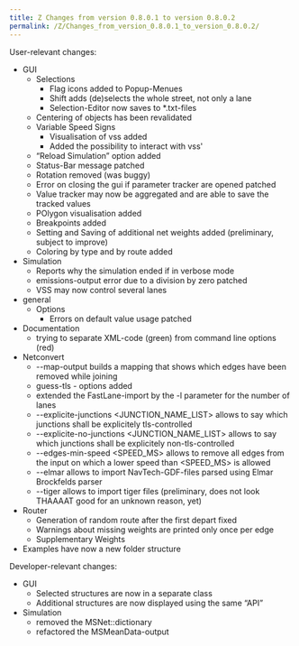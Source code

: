 ```yaml
---
title: Z Changes from version 0.8.0.1 to version 0.8.0.2
permalink: /Z/Changes_from_version_0.8.0.1_to_version_0.8.0.2/
---
```


User-relevant changes:

-   GUI
    -   Selections
        -   Flag icons added to Popup-Menues
        -   Shift adds (de)selects the whole street, not only a lane
        -   Selection-Editor now saves to \*.txt-files
    -   Centering of objects has been revalidated
    -   Variable Speed Signs
        -   Visualisation of vss added
        -   Added the possibility to interact with vss'
    -   “Reload Simulation” option added
    -   Status-Bar message patched
    -   Rotation removed (was buggy)
    -   Error on closing the gui if parameter tracker are opened patched
    -   Value tracker may now be aggregated and are able to save the tracked values
    -   POlygon visualisation added
    -   Breakpoints added
    -   Setting and Saving of additional net weights added (preliminary, subject to improve)
    -   Coloring by type and by route added
-   Simulation
    -   Reports why the simulation ended if in verbose mode
    -   emissions-output error due to a division by zero patched
    -   VSS may now control several lanes
-   general
    -   Options
        -   Errors on default value usage patched
-   Documentation
    -   trying to separate XML-code (green) from command line options (red)
-   Netconvert
    -   --map-output <FILE> builds a mapping that shows which edges have been removed while joining
    -   guess-tls - options added
    -   extended the FastLane-import by the -l parameter for the number of lanes
    -   --explicite-junctions <JUNCTION_NAME_LIST> allows to say which junctions shall be explicitely tls-controlled
    -   --explicite-no-junctions <JUNCTION_NAME_LIST> allows to say which junctions shall be explicitely non-tls-controlled
    -   --edges-min-speed <SPEED_MS> allows to remove all edges from the input on which a lower speed than <SPEED_MS> is allowed
    -   --elmar allows to import NavTech-GDF-files parsed using Elmar Brockfelds parser
    -   --tiger allows to import tiger files (preliminary, does not look THAAAAT good for an unknown reason, yet)
-   Router
    -   Generation of random route after the first depart fixed
    -   Warnings about missing weights are printed only once per edge
    -   Supplementary Weights
-   Examples have now a new folder structure

Developer-relevant changes:

-   GUI
    -   Selected structures are now in a separate class
    -   Additional structures are now displayed using the same “API”
-   Simulation
    -   removed the MSNet::dictionary
    -   refactored the MSMeanData-output

